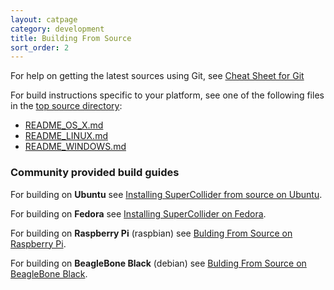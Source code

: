 ```yaml
---
layout: catpage
category: development
title: Building From Source
sort_order: 2
---
```


For help on getting the latest sources using Git, see [Cheat Sheet for Git](git-cheat-sheet.html)

For build instructions specific to your platform, see one of the following files in the [top source directory](https://github.com/supercollider/supercollider):
* [README_OS_X.md](https://raw.github.com/supercollider/supercollider/master/README_MACOS.md)
* [README_LINUX.md](https://raw.github.com/supercollider/supercollider/master/README_LINUX.md)
* [README_WINDOWS.md](https://raw.github.com/supercollider/supercollider/master/README_WINDOWS.md)

### Community provided build guides  

For building on **Ubuntu** see [Installing SuperCollider from source on Ubuntu](https://github.com/supercollider/supercollider/wiki/Installing-SuperCollider-from-source-on-Ubuntu).

For building on **Fedora** see [Installing SuperCollider on Fedora](https://github.com/supercollider/supercollider/wiki/Installing-SuperCollider-on-Fedora).

For building on **Raspberry Pi** (raspbian) see [Bulding From Source on Raspberry Pi](building-raspberrypi.html).

For building on **BeagleBone Black** (debian) see [Bulding From Source on BeagleBone Black](building-beagleboneblack.html).
